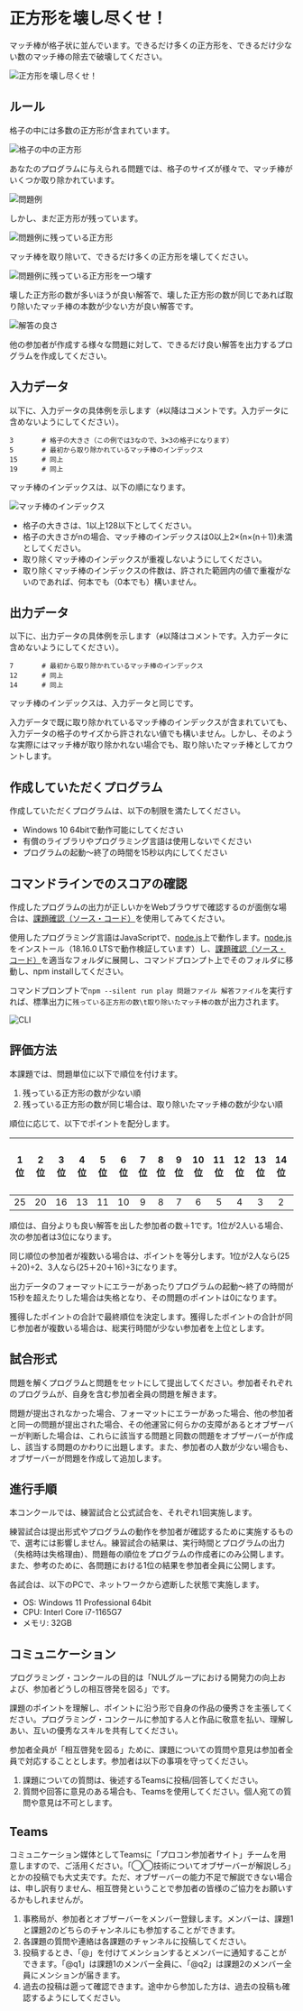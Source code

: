 # 正方形を壊し尽くせ！

マッチ棒が格子状に並んでいます。できるだけ多くの正方形を、できるだけ少ない数のマッチ棒の除去で破壊してください。

![正方形を壊し尽くせ！](./images/square-destroyer.jpg)

## ルール

格子の中には多数の正方形が含まれています。

![格子の中の正方形](./images/squares.png)

あなたのプログラムに与えられる問題では、格子のサイズが様々で、マッチ棒がいくつか取り除かれています。

![問題例](./images/question-sample.jpg)

しかし、まだ正方形が残っています。

![問題例に残っている正方形]()

マッチ棒を取り除いて、できるだけ多くの正方形を壊してください。

![問題例に残っている正方形を一つ壊す](./images/destroy.jpg)

壊した正方形の数が多いほうが良い解答で、壊した正方形の数が同じであれば取り除いたマッチ棒の本数が少ない方が良い解答です。

![解答の良さ](./images/answers.png)

他の参加者が作成する様々な問題に対して、できるだけ良い解答を出力するプログラムを作成してください。

## 入力データ

以下に、入力データの具体例を示します（`#`以降はコメントです。入力データに含めないようにしてください）。

~~~
3       # 格子の大きさ（この例では3なので、3×3の格子になります）
5       # 最初から取り除かれているマッチ棒のインデックス
15      # 同上
19      # 同上
~~~

マッチ棒のインデックスは、以下の順になります。

![マッチ棒のインデックス](./images/indices.jpg)

* 格子の大きさは、1以上128以下としてください。
* 格子の大きさがnの場合、マッチ棒のインデックスは0以上2×(n×(n＋1))未満としてください。
* 取り除くマッチ棒のインデックスが重複しないようにしてください。
* 取り除くマッチ棒のインデックスの件数は、許された範囲内の値で重複がないのであれば、何本でも（0本でも）構いません。

## 出力データ

以下に、出力データの具体例を示します（`#`以降はコメントです。入力データに含めないようにしてください）。

~~~
7       # 最初から取り除かれているマッチ棒のインデックス
12      # 同上
14      # 同上
~~~

マッチ棒のインデックスは、入力データと同じです。

入力データで既に取り除かれているマッチ棒のインデックスが含まれていても、入力データの格子のサイズから許されない値でも構いません。しかし、そのような実際にはマッチ棒が取り除かれない場合でも、取り除いたマッチ棒としてカウントします。

## 作成していただくプログラム

作成していただくプログラムは、以下の制限を満たしてください。

* Windows 10 64bitで動作可能にしてください
* 有償のライブラリやプログラミング言語は使用しないでください
* プログラムの起動〜終了の時間を15秒以内にしてください

## コマンドラインでのスコアの確認

作成したプログラムの出力が正しいかをWebブラウザで確認するのが面倒な場合は、[課題確認（ソース・コード）](./square-destroyer.zip)を使用してみてください。

使用したプログラミング言語はJavaScriptで、[node.js](https://nodejs.org/ja)上で動作します。[node.js](https://nodejs.org/ja)をインストール（18.16.0 LTSで動作検証しています）し、[課題確認（ソース・コード）](./square-destroyer.zip)を適当なフォルダに展開し、コマンドプロンプト上でそのフォルダに移動し、npm installしてください。

コマンドプロンプトで`npm --silent run play 問題ファイル 解答ファイル`を実行すれば、標準出力に`残っている正方形の数\t取り除いたマッチ棒の数`が出力されます。

![CLI]()

## 評価方法

本課題では、問題単位に以下で順位を付けます。

1. 残っている正方形の数が少ない順
2. 残っている正方形の数が同じ場合は、取り除いたマッチ棒の数が少ない順

順位に応じて、以下でポイントを配分します。

|1位     |2位     |3位     |4位     |5位     |6位     |7位     |8位     |9位     |10位    |11位    |12位    |13位    |14位    |15位以下|
| :----: | :----: | :----: | :----: | :----: | :----: | :----: | :----: | :----: | :----: | :----: | :----: | :----: | :----: | :----: |
|25      |20      |16      |13      |11      |10      |9       |8       |7       |6       |5       |4       |3       |2       |1       |

順位は、自分よりも良い解答を出した参加者の数＋1です。1位が2人いる場合、次の参加者は3位になります。

同じ順位の参加者が複数いる場合は、ポイントを等分します。1位が2人なら(25＋20)÷2、3人なら(25＋20＋16)÷3になります。

出力データのフォーマットにエラーがあったりプログラムの起動〜終了の時間が15秒を超えたりした場合は失格となり、その問題のポイントは0になります。

獲得したポイントの合計で最終順位を決定します。獲得したポイントの合計が同じ参加者が複数いる場合は、総実行時間が少ない参加者を上位とします。

## 試合形式

問題を解くプログラムと問題をセットにして提出してください。参加者それぞれのプログラムが、自身を含む参加者全員の問題を解きます。

問題が提出されなかった場合、フォーマットにエラーがあった場合、他の参加者と同一の問題が提出された場合、その他運営に何らかの支障があるとオブザーバーが判断した場合は、これらに該当する問題と同数の問題をオブザーバーが作成し、該当する問題のかわりに出題します。また、参加者の人数が少ない場合も、オブザーバーが問題を作成して追加します。

## 進行手順

本コンクールでは、練習試合と公式試合を、それぞれ1回実施します。

練習試合は提出形式やプログラムの動作を参加者が確認するために実施するもので、選考には影響しません。練習試合の結果は、実行時間とプログラムの出力（失格時は失格理由）、問題毎の順位をプログラムの作成者にのみ公開します。また、参考のために、各問題における1位の結果を参加者全員に公開します。

各試合は、以下のPCで、ネットワークから遮断した状態で実施します。

* OS: Windows 11 Professional 64bit
* CPU: Interl Core i7-1165G7
* メモリ: 32GB

## コミュニケーション

プログラミング・コンクールの目的は「NULグループにおける開発力の向上および、参加者どうしの相互啓発を図る」です。

課題のポイントを理解し、ポイントに沿う形で自身の作品の優秀さを主張してください。プログラミング・コンクールに参加する人と作品に敬意を払い、理解しあい、互いの優秀なスキルを共有してください。

参加者全員が「相互啓発を図る」ために、課題についての質問や意見は参加者全員で対応することとします。参加者は以下の事項を守ってください。

1. 課題についての質問は、後述するTeamsに投稿/回答してください。
2. 質問や回答に意見のある場合も、Teamsを使用してください。個人宛ての質問や意見は不可とします。

## Teams

コミュニケーション媒体としてTeamsに「プロコン参加者サイト」チームを用意しますので、ご活用ください。「◯◯技術についてオブザーバーが解説しろ」とかの投稿でも大丈夫です。ただ、オブザーバーの能力不足で解説できない場合は、申し訳有りません、相互啓発ということで参加者の皆様のご協力をお願いするかもしれませんが。

1. 事務局が、参加者とオブザーバーをメンバー登録します。メンバーは、課題1と課題2のどちらのチャンネルにも参加することができます。
2. 各課題の質問や連絡は各課題のチャンネルに投稿してください。
3. 投稿するとき、「@」を付けてメンションするとメンバーに通知することができます。「@q1」は課題1のメンバー全員に、「@q2」は課題2のメンバー全員にメンションが届きます。
4. 過去の投稿は遡って確認できます。途中から参加した方は、過去の投稿も確認するようにしてください。
